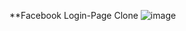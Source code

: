 **Facebook Login-Page Clone
![image](https://user-images.githubusercontent.com/94219488/193440993-72d058c9-f5e8-4694-ab87-3bed447f4112.png)
